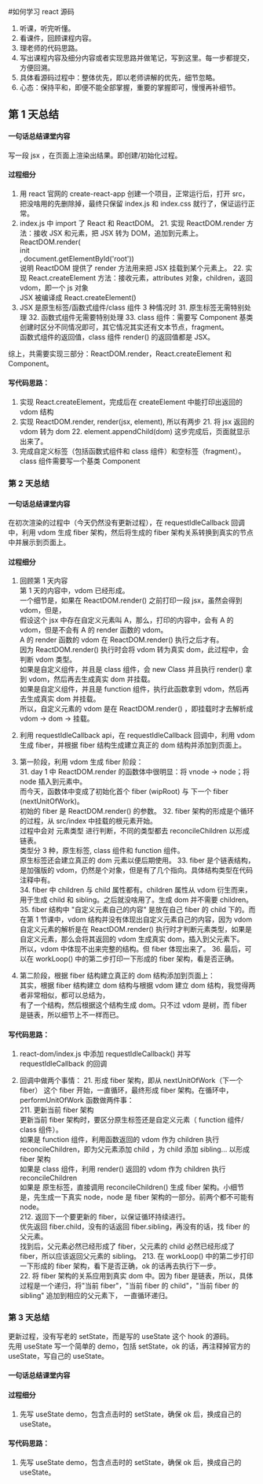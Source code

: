 #如何学习 react 源码
1. 听课，听完听懂。
2. 看课件，回顾课程内容。
3. 理老师的代码思路。
4. 写出课程内容及细分内容或者实现思路并做笔记，写到这里。每一步都提交，方便回溯。
5. 具体看源码过程中：整体优先，即以老师讲解的优先，细节忽略。
6. 心态：保持平和，即便不能全部掌握，重要的掌握即可，慢慢再补细节。


## 第 1 天总结
#### 一句话总结课堂内容
写一段 jsx ，在页面上渲染出结果。即创建/初始化过程。

#### 过程细分
1. 用 react 官网的 create-react-app 创建一个项目，正常运行后，打开 src，把没啥用的先删除掉，最终只保留 index.js 和 index.css 就行了，保证运行正常。
2. index.js 中 import 了 React 和 ReactDOM。
    21. 实现 ReactDOM.render 方法：接收 JSX 和元素，把 JSX 转为 DOM，追加到元素上。
    ReactDOM.render(<div>init</div>, document.getElementById('root'))  
    说明 ReactDOM 提供了 render 方法用来把 JSX 挂载到某个元素上。
    22. 实现 React.createElement 方法：接收元素，attributes 对象，children，返回 vdom，即一个 js 对象  
    JSX 被编译成 React.createElement()
3. JSX 是原生标签/函数式组件/class 组件 3 种情况时
    31. 原生标签无需特别处理
    32. 函数式组件无需要特别处理
    33. class 组件：需要写 Component 基类  
    创建时区分不同情况即可，其它情况其实还有文本节点，fragment。  
    函数式组件的返回值，class 组件 render() 的返回值都是 JSX。
    
综上，共需要实现三部分：ReactDOM.render，React.createElement 和 Component。
 
#### 写代码思路：
1. 实现 React.createElement，完成后在 createElement 中能打印出返回的 vdom 结构
2. 实现 ReactDOM.render, render(jsx, element), 所以有两步
    21. 将 jsx 返回的 vdom 转为 dom
    22. element.appendChild(dom)
    这步完成后，页面就显示出来了。
3. 完成自定义标签（包括函数式组件和 class 组件）和空标签（fragment）。class 组件需要写一个基类 Component


### 第 2 天总结
#### 一句话总结课堂内容
在初次渲染的过程中（今天仍然没有更新过程），在 requestIdleCallback 回调中，利用 vdom 生成 fiber 架构，然后将生成的 fiber 架构关系转换到真实的节点中并展示到页面上。

#### 过程细分
1. 回顾第 1 天内容  
第 1 天的内容中，vdom 已经形成。  
一个细节是，如果在 ReactDOM.render() 之前打印一段 jsx，虽然会得到 vdom，但是，  
假设这个 jsx 中存在自定义元素叫 A，那么，打印的内容中，会有 A 的 vdom，但是不会有 A 的 render 函数的 vdom。  
A 的 render 函数的 vdom 在 ReactDOM.render() 执行之后才有。  
因为 ReactDOM.render() 执行时会将 vdom 转为真实 dom，此过程中，会判断 vdom 类型。  
如果是自定义组件，并且是 class 组件，会 new Class 并且执行 render() 拿到 vdom，然后再去生成真实 dom 并挂载。  
如果是自定义组件，并且是 function 组件，执行此函数拿到 vdom，然后再去生成真实 dom 并挂载。  
所以，自定义元素的 vdom 是在 ReactDOM.render() ，即挂载时才去解析成 vdom -> dom -> 挂载。

2. 利用 requestIdleCallback api，在 requestIdleCallback 回调中，利用 vdom 生成 fiber，并根据 fiber 结构生成建立真正的 dom 结构并添加到页面上。   

3. 第一阶段，利用 vdom 生成 fiber 阶段：  
    31. day 1 中 ReactDOM.render 的函数体中很明显：将 vnode -> node；将 node 插入到元素中。  
    而今天，函数体中变成了初始化首个 fiber (wipRoot) 与 下一个 fiber (nextUnitOfWork)。  
    初始的 fiber 是 ReactDOM.render() 的参数。
    32. fiber 架构的形成是个循环的过程，从 src/index 中挂载的根元素开始。  
    过程中会对 元素类型 进行判断，不同的类型都去 reconcileChildren 以形成链表。  
    类型分 3 种，原生标签, class 组件和 function 组件。  
    原生标签还会建立真正的 dom 元素以便后期使用。 
    33. fiber 是个链表结构，是加强版的 vdom，仍然是个对象，但是有了几个指向。具体结构类型在代码注释中有。      
    34. fiber 中 children 与 child 属性都有。children 属性从 vdom 衍生而来，用于生成 child 和 sibling。之后就没啥用了。生成 dom 并不需要 children。      
    35. fiber 结构中 "自定义元素自己的内容" 是放在自己 fiber 的 child 下的。而在第 1 节课中，vdom 结构并没有体现出自定义元素自己的内容，因为 vdom 自定义元素的解析是在 ReactDOM.render() 执行时才判断元素类型，如果是自定义元素，那么会将其返回的 vdom 生成真实 dom，插入到父元素下。  
所以，vdom 中体现不出来完整的结构。但 fiber 体现出来了。
    36. 最后，可以在 workLoop() 中的第二步打印一下形成的 fiber 架构，看是否正确。
    
4. 第二阶段，根据 fiber 结构建立真正的 dom 结构添加到页面上：  
其实，根据 fiber 结构建立 dom 结构与根据 vdom 建立 dom 结构，我觉得两者非常相似，都可以总结为，  
有了一个结构，然后根据这个结构生成 dom。只不过 vdom 是树，而 fiber 是链表，所以细节上不一样而已。


#### 写代码思路：
1. react-dom/index.js 中添加 requestIdleCallback() 并写 requestIdleCallback 的回调

2. 回调中做两个事情：
    21. 形成 fiber 架构，即从 nextUnitOfWork（下一个 fiber） 这个 fiber 开始，一直循环，最终形成 fiber 架构。在循环中，performUnitOfWork 函数做两件事：  
        211. 更新当前 fiber 架构  
        更新当前 fiber 架构时，要区分原生标签还是自定义元素（ function 组件/ class 组件）。  
        如果是 function 组件，利用函数返回的 vdom 作为 children 执行 reconcileChildren，即为父元素添加 child ，为 child 添加 sibling... 以形成fiber 架构  
        如果是 class 组件，利用 render() 返回的 vdom 作为 children 执行 reconcileChildren  
        如果是 原生标签，直接调用  reconcileChildren() 生成 fiber 架构。小细节是，先生成一下真实 node，node 是 fiber 架构的一部分。前两个都不可能有 node。  
        212. 返回下一个要更新的 fiber，以保证循环持续进行。  
        优先返回 fiber.child，没有的话返回 fiber.sibling，再没有的话，找 fiber 的父元素。  
        找到后，父元素必然已经形成了 fiber，父元素的 child 必然已经形成了 fiber，所以应该返回父元素的 sibling。 
        213. 在 workLoop() 中的第二步打印一下形成的 fiber 架构，看下是否正确，ok 的话再去执行下一步。    
    22. 将 fiber 架构的关系应用到真实 dom 中。因为 fiber 是链表，所以，具体过程是一个递归，将"当前 fiber"，"当前 fiber 的 child"，"当前 fiber 的 sibling" 追加到相应的父元素下，
        一直循环递归。
        
### 第 3 天总结
更新过程，没有写老的 setState，而是写的 useState 这个 hook 的源码。  
先用 useState 写一个简单的 demo，包括 setState，ok 的话，再注释掉官方的 useState，写自己的 useState。

#### 一句话总结课堂内容


#### 过程细分
1. 先写 useState demo，包含点击时的 setState，确保 ok 后，换成自己的 useState。



#### 写代码思路：
1. 先写 useState demo，包含点击时的 setState，确保 ok 后，换成自己的 useState。
  
